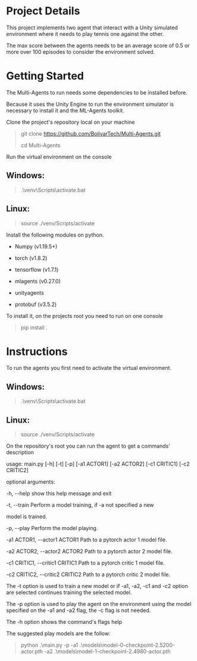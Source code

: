 # Project Details

This project implements two agent that interact with a Unity simulated
environment where it needs to play tennis one against the other.

The max score between the agents needs to be an average score of 0.5 or
more over 100 episodes to consider the environment solved.

# Getting Started

The Multi-Agents to run needs some dependencies to be installed before.

Because it uses the Unity Engine to run the environment simulator is
necessary to install it and the ML-Agents toolkit.

Clone the project's repository local on your machine

> git clone https://github.com/BolivarTech/Multi-Agents.git
>
> cd Multi-Agents

Run the virtual environment on the console

## Windows:

> .\\venv\\Scripts\\activate.bat

## Linux:

> source ./venv/Scripts/activate

Install the following modules on python.

-   Numpy (v1.19.5+)

-   torch (v1.8.2)

-   tensorflow (v1.7.1)

-   mlagents (v0.27.0)

-   unityagents

-   protobuf (v3.5.2)

To install it, on the projects root you need to run on one console

> pip install .

# Instructions

To run the agents you first need to activate the virtual environment.

## Windows:

> .\\venv\\Scripts\\activate.bat

## Linux:

> source ./venv/Scripts/activate

On the repository's root you can run the agent to get a commands'
description

usage: main.py \[-h\] \[-t\] \[-p\] \[-a1 ACTOR1\] \[-a2 ACTOR2\] \[-c1
CRITIC1\] \[-c2 CRITIC2\]

optional arguments:

-h, \--help show this help message and exit

-t, \--train Perform a model training, if -a not specified a new

model is trained.

-p, \--play Perform the model playing.

-a1 ACTOR1, \--actor1 ACTOR1 Path to a pytorch actor 1 model file.

-a2 ACTOR2, \--actor2 ACTOR2 Path to a pytorch actor 2 model file.

-c1 CRITIC1, \--critic1 CRITIC1 Path to a pytorch critic 1 model file.

-c2 CRITIC2, \--critic2 CRITIC2 Path to a pytorch critic 2 model file.

The -t option is used to train a new model or if -a1, -a2, -c1 and -c2
option are selected continues training the selected model.

The -p option is used to play the agent on the environment using the
model specified on the -a1 and -a2 flag, the -c flag is not needed.

The -h option shows the command's flags help

The suggested play models are the follow:

> python .\\main.py -p -a1 .\\models\\model-0-checkpoint-2.5200-actor.pth
-a2 .\\models\\model-1-checkpoint-2.4980-actor.pth
